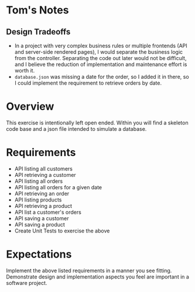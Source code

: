 # Tom's Notes
## Design Tradeoffs
- In a project with very complex business rules or multiple frontends (API and server-side rendered pages), 
  I would separate the business logic from the controller. Separating the code out later would not be difficult, and I believe the 
  reduction of implementation and maintenance effort is worth it.
- `database.json` was missing a date for the order, so I added it in there, so I could implement the requirement to retrieve orders 
  by date.

# Overview
This exercise is intentionally left open ended.  Within you will find a skeleton code base and a json file intended to simulate a database.

# Requirements
 - API listing all customers
 - API retrieving a customer
 - API listing all orders
 - API listing all orders for a given date
 - API retrieving an order
 - API listing products
 - API retrieving a product
 - API list a customer's orders
 - API saving a customer
 - API saving a product
 - Create Unit Tests to exercise the above

# Expectations
Implement the above listed requirements in a manner you see fitting.  Demonstrate design and implementation aspects you feel are important in a software project.

